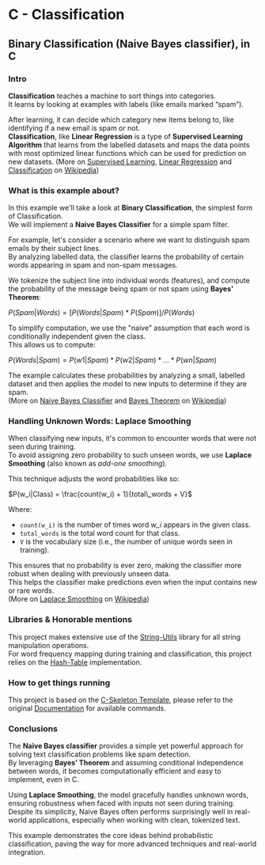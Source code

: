 # C - Classification

## Binary Classification (Naive Bayes classifier), in C

### Intro

**Classification** teaches a machine to sort things into categories.  
It learns by looking at examples with labels (like emails marked “spam”).

After learning, it can decide which category new items belong to, like identifying if a new email is spam or not.  
**Classification**, like **Linear Regression** is a type of **Supervised Learning Algorithm** that learns from the labelled datasets and maps the data points with most optimized linear functions which can be used for prediction on new datasets.
(More on [Supervised Learning](https://en.wikipedia.org/wiki/Supervised_learning), [Linear Regression](https://en.wikipedia.org/wiki/Linear_regression) and [Classification](https://en.wikipedia.org/wiki/Classification) on [Wikipedia](https://en.wikipedia.org/))

### What is this example about?

In this example we'll take a look at **Binary Classification**, the simplest form of Classification.  
We will implement a **Naive Bayes Classifier** for a simple spam filter.

For example, let's consider a scenario where we want to distinguish spam emails by their subject lines.  
By analyzing labelled data, the classifier learns the probability of certain words appearing in spam and non-spam messages.

We tokenize the subject line into individual words (features), and compute the probability of the message being spam or not spam using **Bayes' Theorem**:

$P(Spam|Words) = [P(Words|Spam) * P(Spam)] / P(Words)$

To simplify computation, we use the "naive" assumption that each word is conditionally independent given the class.  
This allows us to compute:

$P(Words|Spam) = P(w1|Spam) * P(w2|Spam) * ... * P(wn|Spam)$

The example calculates these probabilities by analyzing a small, labelled dataset and then applies the model to new inputs to determine if they are spam.  
(More on [Naive Bayes Classifier](https://en.wikipedia.org/wiki/Naive_Bayes_classifier) and [Bayes Theorem](https://en.wikipedia.org/wiki/Bayes%27_theorem) on [Wikipedia](https://en.wikipedia.org/))

### Handling Unknown Words: Laplace Smoothing

When classifying new inputs, it's common to encounter words that were not seen during training.  
To avoid assigning zero probability to such unseen words, we use **Laplace Smoothing** (also known as *add-one smoothing*).

This technique adjusts the word probabilities like so:

$P(w_i|Class) = \frac{count(w_i) + 1}{total\_words + V}$

Where:

- `count(w_i)` is the number of times word *w_i* appears in the given class.
- `total_words` is the total word count for that class.
- `V` is the vocabulary size (i.e., the number of unique words seen in training).

This ensures that no probability is ever zero, making the classifier more robust when dealing with previously unseen data.  
This helps the classifier make predictions even when the input contains new or rare words.  
(More on [Laplace Smoothing](https://en.wikipedia.org/wiki/Additive_smoothing) on [Wikipedia](https://en.wikipedia.org/))

### Libraries & Honorable mentions

This project makes extensive use of the [String-Utils](https://github.com/Yami-no-karuro/String-Utils) library for all string manipulation operations.  
For word frequency mapping during training and classification, this project relies on the [Hash-Table](https://github.com/Yami-no-karuro/Hash-Table) implementation.

### How to get things running

This project is based on the [C-Skeleton Template](https://github.com/Yami-no-karuro/C-Skeleton), please refer to the original [Documentation](https://github.com/Yami-no-karuro/C-Skeleton/blob/master/readme.md) for available commands.

### Conclusions

The **Naive Bayes classifier** provides a simple yet powerful approach for solving text classification problems like spam detection.  
By leveraging **Bayes’ Theorem** and assuming conditional independence between words, it becomes computationally efficient and easy to implement, even in C.

Using **Laplace Smoothing**, the model gracefully handles unknown words, ensuring robustness when faced with inputs not seen during training.  
Despite its simplicity, Naive Bayes often performs surprisingly well in real-world applications, especially when working with clean, tokenized text.

This example demonstrates the core ideas behind probabilistic classification, paving the way for more advanced techniques and real-world integration.
